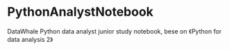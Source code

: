 # PythonAnalystNotebook
DataWhale Python data analyst junior study notebook, bese on 《Python for data analysis 2》
